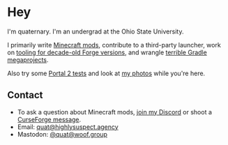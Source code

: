 # Hey

I'm quaternary. I'm an undergrad at the Ohio State University.

I primarily write [Minecraft mods](https://www.curseforge.com/members/quat1024/projects), contribute to a third-party launcher, work on [tooling for decade-old Forge versions](https://github.com/CrackedPolishedBlackstoneBricksMC/voldeloom), and wrangle [terrible Gradle megaprojects](https://github.com/quat1024/AutoThirdPerson).

Also try some [Portal 2 tests](https://steamcommunity.com/id/quaternary/myworkshopfiles/) and look at [my photos](/photos) while you're here.

## Contact

* To ask a question about Minecraft mods, [join my Discord](/discord) or shoot a [CurseForge message](https://www.curseforge.com/members/quat1024/projects).
* Email: [quat@highlysuspect.agency](mailto:quat@highlysuspect.agency)
* Mastodon: <a rel="me" href="https://woof.group/@quat">@quat@woof.group</a> 